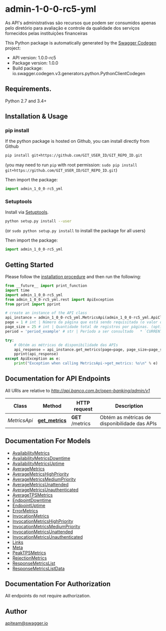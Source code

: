 # admin-1-0-0-rc5-yml
As API's administrativas são recursos que podem ser consumidos apenas pelo diretório para avaliação e controle da qualidade dos serviços fornecidos pelas instituições financeiras

This Python package is automatically generated by the [Swagger Codegen](https://github.com/swagger-api/swagger-codegen) project:

- API version: 1.0.0-rc5
- Package version: 1.0.0
- Build package: io.swagger.codegen.v3.generators.python.PythonClientCodegen

## Requirements.

Python 2.7 and 3.4+

## Installation & Usage
### pip install

If the python package is hosted on Github, you can install directly from Github

```sh
pip install git+https://github.com/GIT_USER_ID/GIT_REPO_ID.git
```
(you may need to run `pip` with root permission: `sudo pip install git+https://github.com/GIT_USER_ID/GIT_REPO_ID.git`)

Then import the package:
```python
import admin_1_0_0-rc5_yml 
```

### Setuptools

Install via [Setuptools](http://pypi.python.org/pypi/setuptools).

```sh
python setup.py install --user
```
(or `sudo python setup.py install` to install the package for all users)

Then import the package:
```python
import admin_1_0_0-rc5_yml
```

## Getting Started

Please follow the [installation procedure](#installation--usage) and then run the following:

```python
from __future__ import print_function
import time
import admin_1_0_0-rc5_yml
from admin_1_0_0-rc5_yml.rest import ApiException
from pprint import pprint

# create an instance of the API class
api_instance = admin_1_0_0-rc5_yml.MetricsApi(admin_1_0_0-rc5_yml.ApiClient(configuration))
page = 1 # int | Número da página que está sendo requisitada (o valor da primeira página é 1). (optional) (default to 1)
page_size = 25 # int | Quantidade total de registros por páginas. (optional) (default to 25)
period = 'period_example' # str | Período a ser consultado   * `CURRENT` - Métricas do dia atual.   * `ALL` - Métricas de todo o período disponível.  (optional)

try:
    # Obtém as métricas de disponibilidade das APIs
    api_response = api_instance.get_metrics(page=page, page_size=page_size, period=period)
    pprint(api_response)
except ApiException as e:
    print("Exception when calling MetricsApi->get_metrics: %s\n" % e)
```

## Documentation for API Endpoints

All URIs are relative to *http://api.banco.com.br/open-banking/admin/v1*

Class | Method | HTTP request | Description
------------ | ------------- | ------------- | -------------
*MetricsApi* | [**get_metrics**](docs/MetricsApi.md#get_metrics) | **GET** /metrics | Obtém as métricas de disponibilidade das APIs

## Documentation For Models

 - [AvailabilityMetrics](docs/AvailabilityMetrics.md)
 - [AvailabilityMetricsDowntime](docs/AvailabilityMetricsDowntime.md)
 - [AvailabilityMetricsUptime](docs/AvailabilityMetricsUptime.md)
 - [AverageMetrics](docs/AverageMetrics.md)
 - [AverageMetricsHighPriority](docs/AverageMetricsHighPriority.md)
 - [AverageMetricsMediumPriority](docs/AverageMetricsMediumPriority.md)
 - [AverageMetricsUnattended](docs/AverageMetricsUnattended.md)
 - [AverageMetricsUnauthenticated](docs/AverageMetricsUnauthenticated.md)
 - [AverageTPSMetrics](docs/AverageTPSMetrics.md)
 - [EndpointDowntime](docs/EndpointDowntime.md)
 - [EndpointUptime](docs/EndpointUptime.md)
 - [ErrorMetrics](docs/ErrorMetrics.md)
 - [InvocationMetrics](docs/InvocationMetrics.md)
 - [InvocationMetricsHighPriority](docs/InvocationMetricsHighPriority.md)
 - [InvocationMetricsMediumPriority](docs/InvocationMetricsMediumPriority.md)
 - [InvocationMetricsUnattended](docs/InvocationMetricsUnattended.md)
 - [InvocationMetricsUnauthenticated](docs/InvocationMetricsUnauthenticated.md)
 - [Links](docs/Links.md)
 - [Meta](docs/Meta.md)
 - [PeakTPSMetrics](docs/PeakTPSMetrics.md)
 - [RejectionMetrics](docs/RejectionMetrics.md)
 - [ResponseMetricsList](docs/ResponseMetricsList.md)
 - [ResponseMetricsListData](docs/ResponseMetricsListData.md)

## Documentation For Authorization

 All endpoints do not require authorization.


## Author

apiteam@swagger.io
